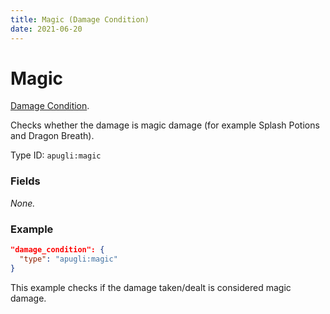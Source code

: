 ```yaml
---
title: Magic (Damage Condition)
date: 2021-06-20
---
```


# Magic

[Damage Condition](../damage_conditions.md).

Checks whether the damage is magic damage (for example Splash Potions and Dragon Breath).

Type ID: `apugli:magic`

### Fields

*None.*


### Example
```json
"damage_condition": {
  "type": "apugli:magic"
}
```
This example checks if the damage taken/dealt is considered magic damage.